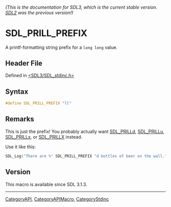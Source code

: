 ###### (This is the documentation for SDL3, which is the current stable version. [SDL2](https://wiki.libsdl.org/SDL2/) was the previous version!)
# SDL_PRILL_PREFIX

A printf-formatting string prefix for a `long long` value.

## Header File

Defined in [<SDL3/SDL_stdinc.h>](https://github.com/libsdl-org/SDL/blob/main/include/SDL3/SDL_stdinc.h)

## Syntax

```c
#define SDL_PRILL_PREFIX "ll"
```

## Remarks

This is just the prefix! You probably actually want
[SDL_PRILLd](SDL_PRILLd), [SDL_PRILLu](SDL_PRILLu),
[SDL_PRILLx](SDL_PRILLx), or [SDL_PRILLX](SDL_PRILLX) instead.

Use it like this:

```c
SDL_Log("There are %" SDL_PRILL_PREFIX "d bottles of beer on the wall.", bottles);
```

## Version

This macro is available since SDL 3.1.3.

----
[CategoryAPI](CategoryAPI), [CategoryAPIMacro](CategoryAPIMacro), [CategoryStdinc](CategoryStdinc)

